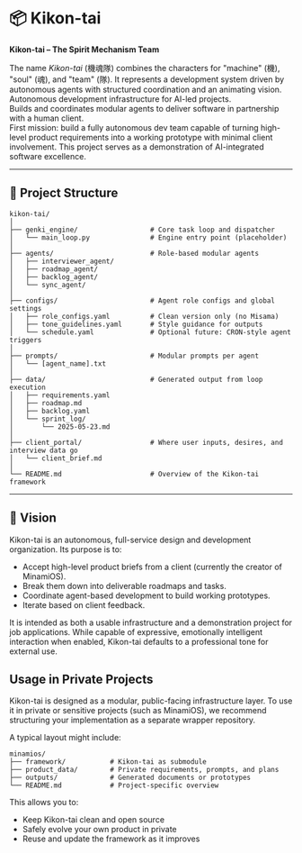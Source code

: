 # 📦 Kikon-tai

**Kikon-tai – The Spirit Mechanism Team**

The name *Kikon-tai* (機魂隊) combines the characters for "machine" (機), "soul" (魂), and "team" (隊). It represents a development system driven by autonomous agents with structured coordination and an animating vision.
Autonomous development infrastructure for AI-led projects.  
Builds and coordinates modular agents to deliver software in partnership with a human client.  
First mission: build a fully autonomous dev team capable of turning high-level product requirements into a working prototype with minimal client involvement. This project serves as a demonstration of AI-integrated software excellence.

---

## 📁 Project Structure

```
kikon-tai/
│
├── genki_engine/                  # Core task loop and dispatcher
│   └── main_loop.py               # Engine entry point (placeholder)
│
├── agents/                        # Role-based modular agents
│   ├── interviewer_agent/
│   ├── roadmap_agent/
│   ├── backlog_agent/
│   └── sync_agent/
│
├── configs/                       # Agent role configs and global settings
│   ├── role_configs.yaml          # Clean version only (no Misama)
│   ├── tone_guidelines.yaml       # Style guidance for outputs
│   └── schedule.yaml              # Optional future: CRON-style agent triggers
│
├── prompts/                       # Modular prompts per agent
│   └── [agent_name].txt
│
├── data/                          # Generated output from loop execution
│   ├── requirements.yaml
│   ├── roadmap.md
│   ├── backlog.yaml
│   └── sprint_log/
│       └── 2025-05-23.md
│
├── client_portal/                 # Where user inputs, desires, and interview data go
│   └── client_brief.md
│
└── README.md                      # Overview of the Kikon-tai framework
```

---

## 🧭 Vision

Kikon-tai is an autonomous, full-service design and development organization. Its purpose is to:
- Accept high-level product briefs from a client (currently the creator of MinamiOS).
- Break them down into deliverable roadmaps and tasks.
- Coordinate agent-based development to build working prototypes.
- Iterate based on client feedback.

It is intended as both a usable infrastructure and a demonstration project for job applications. While capable of expressive, emotionally intelligent interaction when enabled, Kikon-tai defaults to a professional tone for external use.


## Usage in Private Projects

Kikon-tai is designed as a modular, public-facing infrastructure layer. To use it in private or sensitive projects (such as MinamiOS), we recommend structuring your implementation as a separate wrapper repository.

A typical layout might include:
```
minamios/
├── framework/           # Kikon-tai as submodule
├── product_data/        # Private requirements, prompts, and plans
├── outputs/             # Generated documents or prototypes
└── README.md            # Project-specific overview
```

This allows you to:
- Keep Kikon-tai clean and open source
- Safely evolve your own product in private
- Reuse and update the framework as it improves